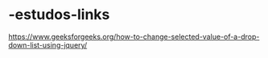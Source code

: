 # -estudos-links
https://www.geeksforgeeks.org/how-to-change-selected-value-of-a-drop-down-list-using-jquery/
